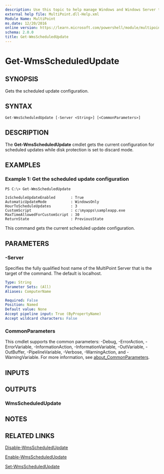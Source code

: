 ```yaml
---
description: Use this topic to help manage Windows and Windows Server technologies with Windows PowerShell.
external help file: MultiPoint.dll-Help.xml
Module Name: MultiPoint
ms.date: 12/20/2016
online version: https://learn.microsoft.com/powershell/module/multipoint/get-wmsscheduledupdate?view=windowsserver2016-ps&wt.mc_id=ps-gethelp
schema: 2.0.0
title: Get-WmsScheduledUpdate
---
```


# Get-WmsScheduledUpdate

## SYNOPSIS
Gets the scheduled update configuration.

## SYNTAX

```
Get-WmsScheduledUpdate [-Server <String>] [<CommonParameters>]
```

## DESCRIPTION
The **Get-WmsScheduledUpdate** cmdlet gets the current configuration for scheduled updates while disk protection is set to discard mode.

## EXAMPLES

### Example 1: Get the scheduled update configuration
```
PS C:\> Get-WmsScheduledUpdate

IsScheduleUpdateEnabled       : True
AutomaticUpdateMode           : WindowsOnly
HourToScheduleUpdates         : 3
CustomScript                  : c:\myapps\sampleapp.exe
MaxTimeAllowedForCustomScript : 30
ReturnState                   : PreviousState
```

This command gets the current scheduled update configuration.

## PARAMETERS

### -Server
Specifies the fully qualified host name of the MultiPoint Server that is the target of the command.
The default is localhost.

```yaml
Type: String
Parameter Sets: (All)
Aliases: ComputerName

Required: False
Position: Named
Default value: None
Accept pipeline input: True (ByPropertyName)
Accept wildcard characters: False
```

### CommonParameters
This cmdlet supports the common parameters: -Debug, -ErrorAction, -ErrorVariable, -InformationAction, -InformationVariable, -OutVariable, -OutBuffer, -PipelineVariable, -Verbose, -WarningAction, and -WarningVariable. For more information, see [about_CommonParameters](https://go.microsoft.com/fwlink/?LinkID=113216).

## INPUTS

## OUTPUTS

### WmsScheduledUpdate

## NOTES

## RELATED LINKS

[Disable-WmsScheduledUpdate](./Disable-WmsScheduledUpdate.md)

[Enable-WmsScheduledUpdate](./Enable-WmsScheduledUpdate.md)

[Set-WmsScheduledUpdate](./Set-WmsScheduledUpdate.md)

